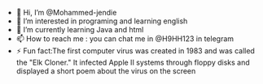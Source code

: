 - 👋 Hi, I’m @Mohammed-jendie
- 👀 I’m interested in programing and learning english
- 🌱 I’m currently learning Java and html
- 📫 How to reach me : you can chat me in @H9HH123 in telegram
- ⚡ Fun fact:The first computer virus was created in 1983 and was called the "Elk Cloner." It infected Apple II systems through floppy disks and displayed a short poem about the virus on the screen
